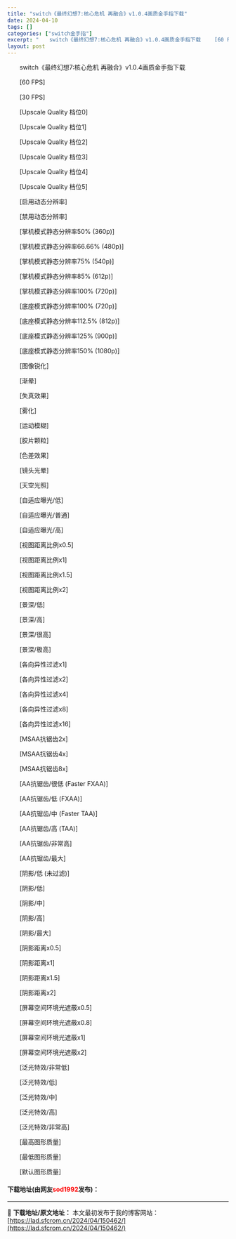 ```yaml
---
title: "switch《最终幻想7:核心危机 再融合》v1.0.4画质金手指下载"
date: 2024-04-10
tags: []
categories: ["switch金手指"]
excerpt: "　　switch《最终幻想7:核心危机 再融合》v1.0.4画质金手指下载 　　[60 FPS] 　　[30 FPS] 　　[Upscale Quality 档位0] 　　[Upscale Quality 档位1] 　　[Upscale Quality 档位2] 　　[Upscale Quality&hellip;"
layout: post
---
```


 <p>　　switch《最终幻想7:核心危机 再融合》v1.0.4画质金手指下载</p> <p>　　[60 FPS]</p> <p>　　[30 FPS]</p> <p>　　[Upscale Quality 档位0]</p> <p>　　[Upscale Quality 档位1]</p> <p>　　[Upscale Quality 档位2]</p> <p>　　[Upscale Quality 档位3]</p> <p>　　[Upscale Quality 档位4]</p> <p>　　[Upscale Quality 档位5]</p> <p>　　[启用动态分辨率]</p> <p>　　[禁用动态分辨率]</p> <p>　　[掌机模式静态分辨率50% (360p)]</p> <p>　　[掌机模式静态分辨率66.66% (480p)]</p> <p>　　[掌机模式静态分辨率75% (540p)]</p> <p>　　[掌机模式静态分辨率85% (612p)]</p> <p>　　[掌机模式静态分辨率100% (720p)]</p> <p>　　[底座模式静态分辨率100% (720p)]</p> <p>　　[底座模式静态分辨率112.5% (812p)]</p> <p>　　[底座模式静态分辨率125% (900p)]</p> <p>　　[底座模式静态分辨率150% (1080p)]</p> <p>　　[图像锐化]</p> <p>　　[渐晕]</p> <p>　　[失真效果]</p> <p>　　[雾化]</p> <p>　　[运动模糊]</p> <p>　　[胶片颗粒]</p> <p>　　[色差效果]</p> <p>　　[镜头光晕]</p> <p>　　[天空光照]</p> <p>　　[自适应曝光/低]</p> <p>　　[自适应曝光/普通]</p> <p>　　[自适应曝光/高]</p> <p>　　[视图距离比例x0.5]</p> <p>　　[视图距离比例x1]</p> <p>　　[视图距离比例x1.5]</p> <p>　　[视图距离比例x2]</p> <p>　　[景深/低]</p> <p>　　[景深/高]</p> <p>　　[景深/很高]</p> <p>　　[景深/极高]</p> <p>　　[各向异性过滤x1]</p> <p>　　[各向异性过滤x2]</p> <p>　　[各向异性过滤x4]</p> <p>　　[各向异性过滤x8]</p> <p>　　[各向异性过滤x16]</p> <p>　　[MSAA抗锯齿2x]</p> <p>　　[MSAA抗锯齿4x]</p> <p>　　[MSAA抗锯齿8x]</p> <p>　　[AA抗锯齿/很低 (Faster FXAA)]</p> <p>　　[AA抗锯齿/低 (FXAA)]</p> <p>　　[AA抗锯齿/中 (Faster TAA)]</p> <p>　　[AA抗锯齿/高 (TAA)]</p> <p>　　[AA抗锯齿/非常高]</p> <p>　　[AA抗锯齿/最大]</p> <p>　　[阴影/低 (未过滤)]</p> <p>　　[阴影/低]</p> <p>　　[阴影/中]</p> <p>　　[阴影/高]</p> <p>　　[阴影/最大]</p> <p>　　[阴影距离x0.5]</p> <p>　　[阴影距离x1]</p> <p>　　[阴影距离x1.5]</p> <p>　　[阴影距离x2]</p> <p>　　[屏幕空间环境光遮蔽x0.5]</p> <p>　　[屏幕空间环境光遮蔽x0.8]</p> <p>　　[屏幕空间环境光遮蔽x1]</p> <p>　　[屏幕空间环境光遮蔽x2]</p> <p>　　[泛光特效/非常低]</p> <p>　　[泛光特效/低]</p> <p>　　[泛光特效/中]</p> <p>　　[泛光特效/高]</p> <p>　　[泛光特效/非常高]</p> <p>　　[最高图形质量]</p> <p>　　[最低图形质量]</p> <p>　　[默认图形质量]</p> <p><h4>下载地址(由网友<font color="red">sod1992</font>发布)：</h4></p> 

---
📖 **下载地址/原文地址：** 本文最初发布于我的博客网站：[https://lad.sfcrom.cn/2024/04/150462/](https://lad.sfcrom.cn/2024/04/150462/)
